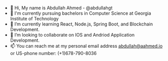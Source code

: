 - 👋 Hi, My name is Abdullah Ahmed - @abdullahgt
- 👀 I'm currently pursuing bachelors in Computer Science at Georgia Institute of Technology
- 🌱 I’m currently learning React, Node.js, Spring Boot, and Blockchain Development.
- 💞️ I’m looking to collaborate on IOS and Andriod Application Development.
- 📫 You can reach me at my personal email address abdullah@aahmed.io or US-phone number: (+1)678-790-8036

<!---
abdullahgt/abdullahgt is a ✨ special ✨ repository because its `README.md` (this file) appears on your GitHub profile.
You can click the Preview link to take a look at your changes.
--->
